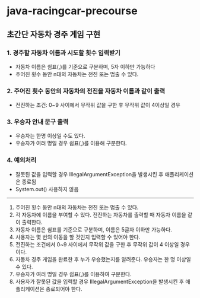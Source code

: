 # java-racingcar-precourse
## 초간단 자동차 경주 게임 구현

### 1. 경주할 자동차 이름과 시도할 횟수 입력받기
- 자동차 이름은 쉼표(,)를 기준으로 구분하며, 5자 이하만 가능하다
- 주어진 횟수 동안 n대의 자동차는 전진 또는 멈출 수 있다.

### 2. 주어진 횟수 동안의 자동차의 전진을 자동차 이름과 같이 출력
- 전진하는 조건: 0~9 사이에서 무작위 값을 구한 후 무작위 값이 4이상일 경우

### 3. 우승자 안내 문구 출력
- 우승자는 한명 이상일 수도 있다.
- 우승자가 여러 명일 경우 쉼표(,)를 이용해 구분한다.

### 4. 예외처리
- 잘못된 값을 입력할 경우 IllegalArgumentException을 발생시킨 후 애플리케이션은 종료됨
- System.out() 사용하지 않음

---
1. 주어진 횟수 동안 n대의 자동차는 전진 또는 멈출 수 있다.
2. 각 자동차에 이름을 부여할 수 있다. 전진하는 자동차를 출력할 때 자동차 이름을 같이 출력한다.
3. 자동차 이름은 쉼표를 기준으로 구분하며, 이름은 5글자 이하만 가능하다.
4. 사용자는 몇 번의 이동을 할 것인지 입력할 수 있어야 한다.
5. 전진하는 조건에서 0~9 사이에서 무작위 값을 구한 후 무작위 값이 4 이상일 경우이다.
6. 자동차 경주 게임을 완료한 후 누가 우승했는지를 알려준다. 우승자는 한 명 이상일 수 있다.
7. 우승자가 여러 명일 경우 쉼표(,)를 이용하여 구분한다.
8. 사용자가 잘못된 값을 입력할 경우 IllegalArgumentException을 발생시킨 후 애플리케이션은 종료되어야 한다.


